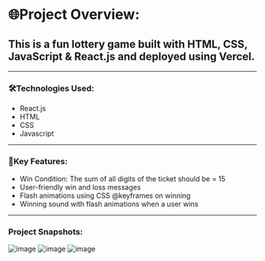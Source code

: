 # 🌐Project Overview:

## This is a fun lottery game built with HTML, CSS, JavaScript & React.js and deployed using Vercel.

***

### 🛠️Technologies Used:
- React.js
- HTML
- CSS
- Javascript 

---

### 🌟Key Features:
- Win Condition: The sum of all digits of the ticket should be = 15
- User-friendly win and loss messages
- Flash animations using CSS @keyframes on winning
- Winning sound with flash animations when a user wins

---

### Project Snapshots:

![image](https://github.com/user-attachments/assets/9528c441-600d-43dd-980f-53ab6f2392bf)
![image](https://github.com/user-attachments/assets/352260da-c657-48ff-a382-2eecaead5036)
![image](https://github.com/user-attachments/assets/215d7769-4f06-4590-afe6-9d0b8afb1eec)


